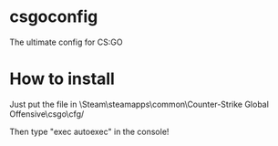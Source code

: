 # csgoconfig
The ultimate config for CS:GO

# How to install
Just put the file in \Steam\steamapps\common\Counter-Strike Global Offensive\csgo\cfg/

Then type "exec autoexec" in the console!